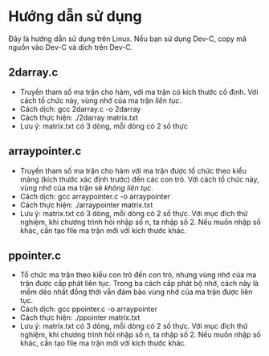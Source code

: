 # Hướng dẫn sử dụng
Đây là hướng dẫn sử dụng trên Linux. Nếu bạn sử dụng
Dev-C, copy mã nguồn vào Dev-C và dịch trên Dev-C.
## 2darray.c
- Truyền tham số ma trận cho hàm, với ma trận có
kích thước cố định. Với cách tổ chức này, vùng nhớ
của ma trận *liên tục*.
- Cách dịch: gcc 2darray.c -o 2darray
- Cách thực hiện: ./2darray matrix.txt
- Lưu ý: matrix.txt có 3 dòng, mỗi dòng có 2 số thực

## arraypointer.c
- Truyền tham số ma trận cho hàm với ma trận được
tổ chức theo kiểu mảng (kích thước xác định trước)
đến các con trỏ. Với cách tổ chức này, vùng nhớ của
ma trận sẽ *không liên tục*.
- Cách dịch: gcc arraypointer.c -o arraypointer
- Cách thực hiện: ./arraypointer matrix.txt
- Lưu ý: matrix.txt có 3 dòng, mỗi dòng có 2 số thực.
Với mục đích thử nghiệm, khi chương trình hỏi nhập số n,
ta nhập số 2. Nếu muốn nhập số khác, cần tạo file ma trận
mới với kích thước khác.

## ppointer.c
- Tổ chức ma trận theo kiểu con trỏ đến con trỏ, nhưng
vùng nhớ của ma trận được cấp phát liên tục. Trong ba
cách cấp phát bộ nhớ, cách này là mềm dẻo nhất đồng
thời vẫn đảm bảo vùng nhớ của ma trận được liên tục.
- Cách dịch: gcc ppointer.c -o arraypointer
- Cách thực hiện: ./ppointer matrix.txt
- Lưu ý: matrix.txt có 3 dòng, mỗi dòng có 2 số thực.
Với mục đích thử nghiệm, khi chương trình hỏi nhập số n,
ta nhập số 2. Nếu muốn nhập số khác, cần tạo file ma trận
mới với kích thước khác.
